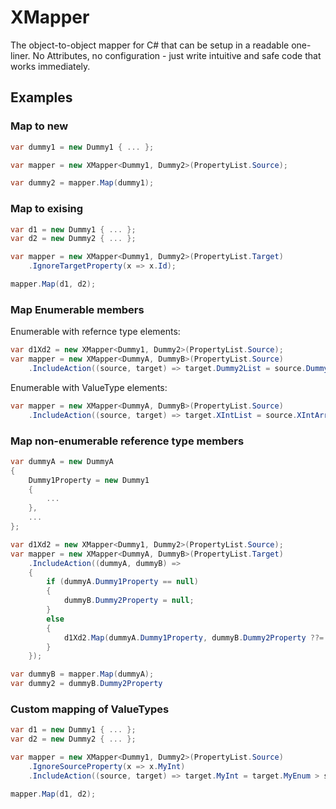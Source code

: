 # XMapper

The object-to-object mapper for C# that can be setup in a readable one-liner. No Attributes, no configuration - just write intuitive and safe code that works immediately.

## Examples

### Map to new
```csharp
var dummy1 = new Dummy1 { ... };

var mapper = new XMapper<Dummy1, Dummy2>(PropertyList.Source);

var dummy2 = mapper.Map(dummy1);
```

### Map to exising
```csharp
var d1 = new Dummy1 { ... };
var d2 = new Dummy2 { ... };

var mapper = new XMapper<Dummy1, Dummy2>(PropertyList.Target)
    .IgnoreTargetProperty(x => x.Id);

mapper.Map(d1, d2);
```

### Map Enumerable members
Enumerable with refernce type elements:
```csharp
var d1Xd2 = new XMapper<Dummy1, Dummy2>(PropertyList.Source);
var mapper = new XMapper<DummyA, DummyB>(PropertyList.Source)
    .IncludeAction((source, target) => target.Dummy2List = source.Dummy1Array?.Select(x => d1Xd2.Map(x)).ToList());
```
Enumerable with ValueType elements:
```csharp
var mapper = new XMapper<DummyA, DummyB>(PropertyList.Source)
    .IncludeAction((source, target) => target.XIntList = source.XIntArray?.ToList());
```

### Map non-enumerable reference type members
```csharp
var dummyA = new DummyA
{
    Dummy1Property = new Dummy1
    {
        ...
    },
    ...
};

var d1Xd2 = new XMapper<Dummy1, Dummy2>(PropertyList.Source);
var mapper = new XMapper<DummyA, DummyB>(PropertyList.Target)
    .IncludeAction((dummyA, dummyB) =>
    {
        if (dummyA.Dummy1Property == null)
        {
            dummyB.Dummy2Property = null;
        }
        else
        {
            d1Xd2.Map(dummyA.Dummy1Property, dummyB.Dummy2Property ??= new());
        }
    });

var dummyB = mapper.Map(dummyA);
var dummy2 = dummyB.Dummy2Property
```

### Custom mapping of ValueTypes
```csharp
var d1 = new Dummy1 { ... };
var d2 = new Dummy2 { ... };

var mapper = new XMapper<Dummy1, Dummy2>(PropertyList.Source)
    .IgnoreSourceProperty(x => x.MyInt)
    .IncludeAction((source, target) => target.MyInt = target.MyEnum > someValue ? null : target.MyInt = source.Number * 10);

mapper.Map(d1, d2);
```
